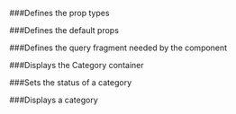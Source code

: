###Defines the prop types

###Defines the default props

###Defines the query fragment needed by the component

###Displays the Category container

###Sets the status of a category

###Displays a category
